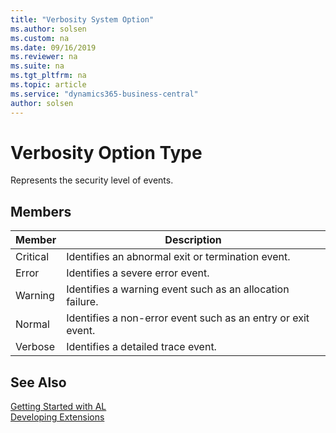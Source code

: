 ```yaml
---
title: "Verbosity System Option"
ms.author: solsen
ms.custom: na
ms.date: 09/16/2019
ms.reviewer: na
ms.suite: na
ms.tgt_pltfrm: na
ms.topic: article
ms.service: "dynamics365-business-central"
author: solsen
---
```

[//]: # (START>DO_NOT_EDIT)
[//]: # (IMPORTANT:Do not edit any of the content between here and the END>DO_NOT_EDIT.)
[//]: # (Any modifications should be made in the .xml files in the ModernDev repo.)
# Verbosity Option Type
Represents the security level of events.

## Members
|  Member  |  Description  |
|----------------|---------------|
|Critical| Identifies an abnormal exit or termination event.|
|Error|Identifies a severe error event.|
|Warning|Identifies a warning event such as an allocation failure.|
|Normal|Identifies a non-error event such as an entry or exit event.|
|Verbose|Identifies a detailed trace event.|

[//]: # (IMPORTANT: END>DO_NOT_EDIT)
## See Also  
[Getting Started with AL](../../devenv-get-started.md)  
[Developing Extensions](../../devenv-dev-overview.md)  